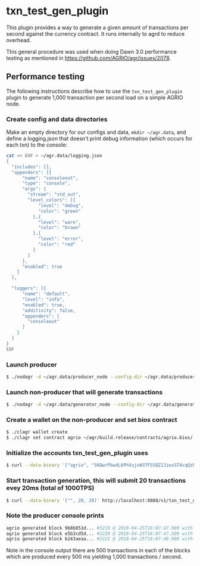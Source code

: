 # txn\_test\_gen\_plugin

This plugin provides a way to generate a given amount of transactions per second against the currency contract. It runs internally to agrd to reduce overhead.

This general procedure was used when doing Dawn 3.0 performance testing as mentioned in https://github.com/AGRIO/agr/issues/2078.

## Performance testing

The following instructions describe how to use the `txn_test_gen_plugin` plugin to generate 1,000 transaction per second load on a simple AGRIO node.

### Create config and data directories
Make an empty directory for our configs and data, `mkdir ~/agr.data`, and define a logging.json that doesn't print debug information (which occurs for each txn) to the console:
```bash
cat << EOF > ~/agr.data/logging.json
{
  "includes": [],
  "appenders": [{
      "name": "consoleout",
      "type": "console",
      "args": {
        "stream": "std_out",
        "level_colors": [{
            "level": "debug",
            "color": "green"
          },{
            "level": "warn",
            "color": "brown"
          },{
            "level": "error",
            "color": "red"
          }
        ]
      },
      "enabled": true
    }
  ],

  "loggers": [{
      "name": "default",
      "level": "info",
      "enabled": true,
      "additivity": false,
      "appenders": [
        "consoleout"
      ]
    }
  ]
}
EOF
```

### Launch producer
```bash
$ ./nodagr -d ~/agr.data/producer_node --config-dir ~/agr.data/producer_node -l ~/agr.data/logging.json --http-server-address "" -p agrio -e
```

### Launch non-producer that will generate transactions
```bash
$ ./nodagr -d ~/agr.data/generator_node --config-dir ~/agr.data/generator_node -l ~/agr.data/logging.json --plugin agrio::txn_test_gen_plugin --plugin agrio::wallet_api_plugin --plugin agrio::chain_api_plugin --p2p-peer-address localhost:9876 --p2p-listen-endpoint localhost:5555
```

### Create a wallet on the non-producer and set bios contract
```bash
$ ./clagr wallet create
$ ./clagr set contract agrio ~/agr/build.release/contracts/agrio.bios/ 
```

### Initialize the accounts txn_test_gen_plugin uses
```bash
$ curl --data-binary '["agrio", "5KQwrPbwdL6PhXujxW37FSSQZ1JiwsST4cqQzDeyXtP79zkvFD3"]' http://localhost:8888/v1/txn_test_gen/create_test_accounts
```

### Start transaction generation, this will submit 20 transactions evey 20ms (total of 1000TPS)
```bash
$ curl --data-binary '["", 20, 20]' http://localhost:8888/v1/txn_test_gen/start_generation
```

### Note the producer console prints
```bash
agrio generated block 9b8b851d... #3219 @ 2018-04-25T16:07:47.000 with 500 trxs, lib: 3218
agrio generated block e5b3cd5d... #3220 @ 2018-04-25T16:07:47.500 with 500 trxs, lib: 3219
agrio generated block b243aeaa... #3221 @ 2018-04-25T16:07:48.000 with 500 trxs, lib: 3220
```

Note in the console output there are 500 transactions in each of the blocks which are produced every 500 ms yielding 1,000 transactions / second.
